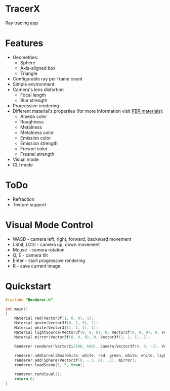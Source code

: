# TracerX

Ray tracing app

# Features
- Geometries:
    - Sphere
    - Axis-aligned box
    - Triangle
- Configurable ray per frame count
- Simple environment
- Camera's lens distortion
    - Focal length
    - Blur strength
- Progressive rendering
- Different material's properties (for more information visit [PBR materials](https://learn.microsoft.com/en-us/azure/remote-rendering/overview/features/pbr-materials)):
    - Albedo color
    - Roughness
    - Metalness
    - Metalness color
    - Emission color
    - Emission strength
    - Fresnel color
    - Fresnel strength
- Visual mode
- CLI mode

# ToDo
- Refraction
- Texture support

# Visual Mode Control
- WASD - camera left, right, forward, backward movement
- LShif, LCtrl - camera up, down movement
- Mouse - camera rotation
- Q, E - camera tilt
- Enter - start progressive rendering
- R - save current image

# Quickstart
```c++
#include "Renderer.h"

int main()
{
    Material red(Vector3f(1, 0, 0), 1);
    Material green(Vector3f(0, 1, 0), 1);
    Material white(Vector3f(1, 1, 1), 1);
    Material lightSource(Vector3f(0, 0, 0), 0, Vector3f(0, 0, 0), 0, Vector3f(1, 1, 1), 5);
    Material mirror(Vector3f(0, 0, 0), 0, Vector3f(1, 1, 1), 1);

    Renderer renderer(Vector2i(600, 600), Camera(Vector3f(0, 0, -3), Vector3f(0, 0, 1), Vector3f(0, 1, 0), 3, .005f));
    
    renderer.addCornellBox(white, white, red, green, white, white, lightSource);
    renderer.add(Sphere(Vector3f(0, -.5, 0), .5), mirror);
    renderer.loadScene(5, 5, true);

    renderer.runVisual();
    return 0;
}
```